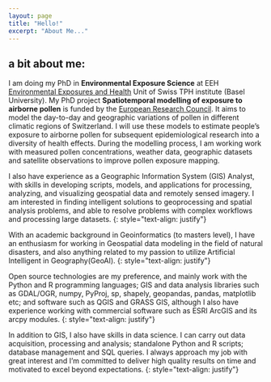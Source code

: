 ```yaml
---
layout: page
title: "Hello!"
excerpt: "About Me..."
---
```


## a bit about me:
I am doing my PhD in **Environmental Exposure Science** at EEH [Environmental Exposures and Health](https://www.swisstph.ch/en/about/eph/environmental-exposures-and-health/) Unit of Swiss TPH institute (Basel University). My PhD project **Spatiotemporal modelling of exposure to airborne pollen** is funded by the [European Research Council](https://cordis.europa.eu/project/id/853568). It aims to model the day-to-day and geographic variations of pollen in different climatic regions of Switzerland. I will use these models to estimate people’s exposure to airborne pollen for subsequent epidemiological research into a diversity of health effects. During the modelling process, I am working work with measured pollen concentrations, weather data, geographic datasets and satellite observations to improve pollen exposure mapping.

I also have experience as a Geographic Information System (GIS) Analyst, with skills in developing scripts, models, and applications for processing, analyzing, and visualizing geospatial data and remotely sensed imagery. I am interested in finding intelligent solutions to geoprocessing and spatial analysis problems, and able to resolve problems with complex workflows and processing large datasets.
{: style="text-align: justify"}

With an academic background in Geoinformatics (to masters level), I have an enthusiasm for working in Geospatial data modeling in the field of natural disasters, and also anything related to my passion to utilize Artificial Intelligent  in Geography(GeoAI).
{: style="text-align: justify"}

Open source technologies are my preference, and mainly work with the Python and R programming languages; GIS and data analysis libraries such as GDAL/OGR, numpy, PyProj, sp, shapely, geopandas, pandas, matplotlib etc; and software such as QGIS and GRASS GIS, although I also have experience working with commercial software such as ESRI ArcGIS and its arcpy modules.
{: style="text-align: justify"}

In addition to GIS, I also have skills in data science. I can carry out data acquisition, processing and analysis; standalone Python and R scripts; database management and SQL queries. I always approach my job with great interest and I’m committed to deliver high quality results on time and motivated to excel beyond expectations.
{: style="text-align: justify"}
